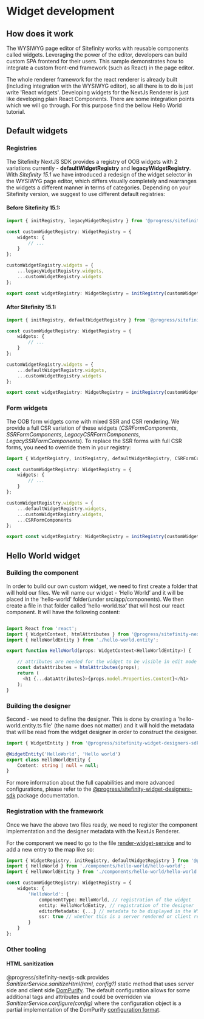 Widget development
======================================================

## How does it work

The WYSIWYG page editor of Sitefinity works with reusable components called widgets. Leveraging the power of the editor, developers can build custom SPA frontend for their users. This sample demonstrates how to integrate a custom front-end framework (such as React) in the page editor.

The whole renderer framework for the react renderer is already built (including integration with the WYSIWYG editor), so all there is to do is just write 'React widgets'. Developing widgets for the NextJs Renderer is just like developing plain React Components. There are some integration points which we will go through. For this purpose find the bellow Hello World tutorial.

## Default widgets

### Registries

The Sitefinity NextJS SDK provides a registry of OOB widgets with 2 variations currently - **defaultWidgetRegistry** and **legacyWidgetRegistry**. With _Sitefinity 15.1_ we have introduced a redesign of the widget selector in the WYSIWYG page editor, which differs visually completely and rearranges the widgets a different manner in terms of categories. Depending on your Sitefinity version, we suggest to use different default registries:

#### Before Sitefinity 15.1:
```ts
import { initRegistry, legacyWidgetRegistry } from '@progress/sitefinity-nextjs-sdk';

const customWidgetRegistry: WidgetRegistry = {
    widgets: {
        // ...
    }
};

customWidgetRegistry.widgets = {
    ...legacyWidgetRegistry.widgets,
    ...customWidgetRegistry.widgets
};

export const widgetRegistry: WidgetRegistry = initRegistry(customWidgetRegistry);

```

#### After Sitefinity 15.1:
```ts
import { initRegistry, defaultWidgetRegistry } from '@progress/sitefinity-nextjs-sdk';

const customWidgetRegistry: WidgetRegistry = {
    widgets: {
        // ...
    }
};

customWidgetRegistry.widgets = {
    ...defaultWidgetRegistry.widgets,
    ...customWidgetRegistry.widgets
};

export const widgetRegistry: WidgetRegistry = initRegistry(customWidgetRegistry);
```

### Form widgets

The OOB form widgets come with mixed SSR and CSR rendering. We provide a full CSR variation of these widgets (_CSRFormComponents_, _SSRFormComponents_, _LegacyCSRFormComponents_, _LegacySSRFormComponents_). To replace the SSR forms with full CSR forms, you need to override them in your registry:

```ts
import { WidgetRegistry, initRegistry, defaultWidgetRegistry, CSRFormComponents  } from '@progress/sitefinity-nextjs-sdk';

const customWidgetRegistry: WidgetRegistry = {
    widgets: {
        // ...
    }
};

customWidgetRegistry.widgets = {
    ...defaultWidgetRegistry.widgets,
    ...customWidgetRegistry.widgets,
    ...CSRFormComponents
};

export const widgetRegistry: WidgetRegistry = initRegistry(customWidgetRegistry);

```

## Hello World widget

### Building the component

In order to build our own custom widget, we need to first create a folder that will hold our files. We will name our widget - ‘Hello World’ and it will be placed in the ‘hello-world' folder(under src/app/components). We then create a file in that folder called ‘hello-world.tsx’ that will host our react component. It will have the following content:

``` typescript

import React from 'react';
import { WidgetContext, htmlAttributes } from '@progress/sitefinity-nextjs-sdk';
import { HelloWorldEntity } from './hello-world.entity';

export function HelloWorld(props: WidgetContext<HelloWorldEntity>) {

    // attributes are needed for the widget to be visible in edit mode
    const dataAttributes = htmlAttributes(props);
    return (
      <h1 {...dataAttributes}>{props.model.Properties.Content}</h1>
    );
}


```

### Building the designer

Second - we need to define the designer. This is done by creating a 'hello-world.entity.ts file' (the name does not matter) and it will hold the metadata that will be read from the widget designer in order to construct the designer.

``` typescript
import { WidgetEntity } from '@progress/sitefinity-widget-designers-sdk';

@WidgetEntity('HelloWorld', 'Hello world')
export class HelloWorldEntity {
    Content: string | null = null;
}

```

For more information about the full capabilities and more advanced configurations, please refer to the [@progress/sitefinity-widget-designers-sdk](https://www.npmjs.com/package/@progress/sitefinity-widget-designers-sdk) package documentation.


### Registration with the framework

Once we have the above two files ready, we need to register the component implementation and the designer metadata with the NextJs Renderer.

For the component we need to go to the file [render-widget-service](./src/app/widget-registry.ts) and to add a new entry to the map like so:

``` typescript
import { WidgetRegistry, initRegistry, defaultWidgetRegistry } from '@progress/sitefinity-nextjs-sdk';
import { HelloWorld } from './components/hello-world/hello-world';
import { HelloWorldEntity } from './components/hello-world/hello-world.entity';

const customWidgetRegistry: WidgetRegistry = {
    widgets: {
        'HelloWorld': {
            componentType: HelloWorld, // registration of the widget
            entity: HelloWorldEntity, // registration of the designer
            editorMetadata: {...} // metadata to be displayed in the WYSIWYG edotir - title, available operation, empty content visuals etc.
            ssr: true // whether this is a server rendered or client rendered component
        }
    }
};
```

### Other tooling

#### HTML sanitization

@progress/sitefinity-nextjs-sdk provides _SanitizerService.sanitizeHtml(html, config?)_ static method that uses server side and client side [DomPurify](https://www.npmjs.com/package/isomorphic-dompurify). The default configuration allows for some additional tags and attributes and could be overridden via _SanitizerService.configure(config)_ where the configuration object is a partial implementation of the DomPurify [configuration format](https://github.com/cure53/DOMPurify/blob/main/README.md#can-i-configure-dompurify).
